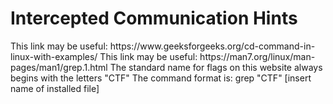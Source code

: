 # Intercepted Communication Hints


[//]: # (Example of the tabs.)

<tabs>
<tab title="Hint 1">This link may be useful: https://www.geeksforgeeks.org/cd-command-in-linux-with-examples/</tab>
<tab title="Hint 2">This link may be useful: https://man7.org/linux/man-pages/man1/grep.1.html</tab>
<tab title="Hint 3">The standard name for flags on this website always begins with the letters "CTF"</tab>
<tab title="Hint 4">The command format is: grep "CTF" [insert name of installed file]</tab>
</tabs>